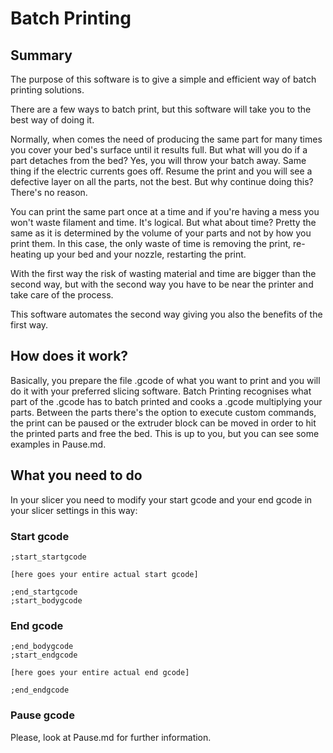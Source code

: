 # Batch Printing

## Summary
The purpose of this software is to give a simple and efficient way of batch printing solutions. 

There are a few ways to batch print, but this software will take you to the best way of doing it.

Normally, when comes the need of producing the same part for many times you cover your bed's surface until it results full. But what will you do if a part detaches from the bed? Yes, you will throw your batch away. Same thing if the electric currents goes off. Resume the print and you will see a defective layer on all the parts, not the best. But why continue doing this? There's no reason.

You can print the same part once at a time and if you're having a mess you won't waste filament and time. It's logical. But what about time? Pretty the same as it is determined by the volume of your parts and not by how you print them. In this case, the only waste of time is removing the print, re-heating up your bed and your nozzle, restarting the print.

With the first way the risk of wasting material and time are bigger than the second way, but with the second way you have to be near the printer and take care of the process.

This software automates the second way giving you also the benefits of the first way. 

## How does it work?
Basically, you prepare the file .gcode of what you want to print and you will do it with your preferred slicing software. Batch Printing recognises what part of the .gcode has to batch printed and cooks a .gcode multiplying your parts. Between the parts there's the option to execute custom commands, the print can be paused or the extruder block can be moved in order to hit the printed parts and free the bed. This is up to you, but you can see some examples in Pause.md.

## What you need to do
In your slicer you need to modify your start gcode and your end gcode in your slicer settings in this way:

### Start gcode
```
;start_startgcode

[here goes your entire actual start gcode]

;end_startgcode
;start_bodygcode
```
### End gcode
```
;end_bodygcode
;start_endgcode

[here goes your entire actual end gcode]

;end_endgcode
```
### Pause gcode
Please, look at Pause.md for further information.
